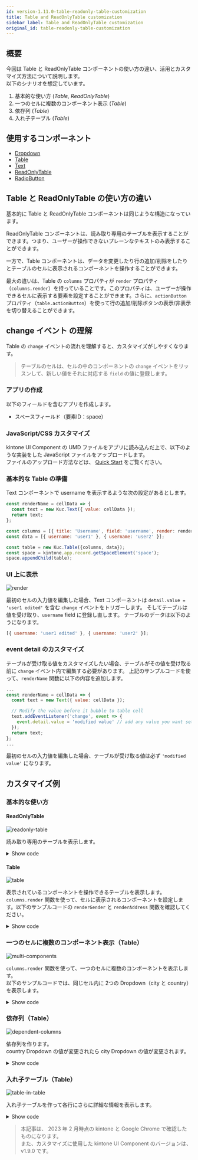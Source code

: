 ```yaml
---
id: version-1.11.0-table-readonly-table-customization
title: Table and ReadOnlyTable customization
sidebar_label: Table and ReadOnlyTable customization
original_id: table-readonly-table-customization
---
```


## 概要
今回は Table と ReadOnlyTable コンポーネントの使い方の違い、活用とカスタマイズ方法について説明します。<br>
以下のシナリオを想定しています。
1. 基本的な使い方 (*Table, ReadOnlyTable*)
2. 一つのセルに複数のコンポーネント表示 (*Table*)
3. 依存列 (*Table*)
4. 入れ子テーブル (*Table*)

## 使用するコンポーネント
- [Dropdown](../components/desktop/dropdown.md)
- [Table](../components/desktop/table.md)
- [Text](../components/desktop/text.md)
- [ReadOnlyTable](../components/desktop/readonly-table.md)
- [RadioButton](../components/desktop/radio-button.md)

## Table と ReadOnlyTable の使い方の違い
基本的に Table と ReadOnlyTable コンポーネントは同じような構造になっています。

ReadOnlyTable コンポーネントは、読み取り専用のテーブルを表示することができます。つまり、ユーザーが操作できないプレーンなテキストのみ表示することができます。

一方で、Table コンポーネントは、データを変更したり行の追加/削除をしたりとテーブルのセルに表示されるコンポーネントを操作することができます。

最大の違いは、Table の `columns` プロパティが `render` プロパティ（`columns.render`）を持っていることです。このプロパティは、ユーザーが操作できるセルに表示する要素を設定することができます。さらに、`actionButton` プロパティ（`table.actionButton`）を使って行の追加/削除ボタンの表示/非表示を切り替えることができます。

## change イベント の理解
Table の `change` イベントの流れを理解すると、カスタマイズがしやすくなります。
> テーブルのセルは、セルの中のコンポーネントの `change` イベントをリッスンして、新しい値をそれに対応する `field` の値に登録します。

### アプリの作成
以下のフィールドを含むアプリを作成します。
- スペースフィールド（要素ID：space）

### JavaScript/CSS カスタマイズ
kintone UI Component の UMD ファイルをアプリに読み込んだ上で、以下のような実装をした JavaScript ファイルをアップロードします。<br>
ファイルのアップロード方法などは、 [Quick Start](../getting-started/quick-start.md) をご覧ください。


### 基本的な Table の準備
Text コンポーネントで username を表示するような次の設定があるとします。

```javascript
const renderName = cellData => {
  const text = new Kuc.Text({ value: cellData });
  return text;
};

const columns = [{ title: 'Username', field: 'username', render: renderName }];
const data = [{ username: 'user1' }, { username: 'user2' }];

const table = new Kuc.Table({columns, data});
const space = kintone.app.record.getSpaceElement('space');
space.appendChild(table);
```

### UI 上に表示
![render](assets/table-edit-text.gif)

最初のセルの入力値を編集した場合、Text コンポーネントは `detail.value = 'user1 edited'` を含む `change` イベントをトリガーします。
そしてテーブルは値を受け取り、`username` field に登録し直します。
テーブルのデータは以下のようになります。

```javascript
[{ username: 'user1 edited' }, { username: 'user2' }];
```

### event detail のカスタマイズ
テーブルが受け取る値をカスタマイズしたい場合、テーブルがその値を受け取る前に `change` イベント内で編集する必要があります。
上記のサンプルコードを使って、`renderName` 関数に以下の内容を追加します。

```javascript
...
const renderName = cellData => {
  const text = new Text({ value: cellData });

  // Modify the value before it bubble to table cell
  text.addEventListener('change', event => {
    event.detail.value = 'modified value' // add any value you want set to username;
  });
  return text;
};
...
```

最初のセルの入力値を編集した場合、テーブルが受け取る値は必ず `'modified value'` になります。

## カスタマイズ例
### 基本的な使い方

#### ReadOnlyTable
![readonly-table](assets/readonly-table.png)

読み取り専用のテーブルを表示します。

<details>
  <summary>Show code</summary>

  ```js
const columns = [
  {
    title: 'Name',
    field: 'name'
  },
  {
    title: 'Gender',
    field: 'gender'
  },
  {
    title: 'Address',
    field: 'address'
  }
];

const data = [
  {
    name: 'John Brown',
    gender: 'male',
    address: 'osaka-japan'
  },
  {
    name: 'Jim Green',
    gender: 'female',
    address: 'tokyo-japan'
  },
  {
    name: 'Joe Black',
    gender: 'male',
    address: 'hochiminh-vietnam'
  }
];

const readOnlyTable = new Kuc.ReadOnlyTable({ columns, data });
const space = kintone.app.record.getSpaceElement('space');
space.appendChild(readOnlyTable);
  ```
</details>

#### Table
![table](assets/table.png)

表示されているコンポーネントを操作できるテーブルを表示します。<br>
`columns.render` 関数を使って、セルに表示されるコンポーネントを設定します。以下のサンプルコードの `renderGender` と `renderAddress` 関数を確認してください。

<details>
  <summary>Show code</summary>

  ```js
// render gender column with dropdown
const renderGender = cellData => {
  const radioButton = new Kuc.RadioButton({
    items: [
      {
        label: 'Male',
        value: 'male'
      },
      {
        label: 'Female',
        value: 'female'
      }
    ],
    itemLayout: 'vertical',
    value: cellData
  });

  return radioButton;
};

// render address column with dropdown
const renderAddress = cellData => {
  const country = cellData.split('-')[1];
  const dropdownCountry = new Kuc.Dropdown({
    items: [
      {
        label: 'Viet Nam',
        value: 'vietnam'
      },
      {
        label: 'Japan',
        value: 'japan'
      }
    ],
    value: country
  });

  return dropdownCountry;
};

const columns = [
  {
    title: 'Name',
    field: 'name'
  },
  {
    title: 'Gender',
    field: 'gender',
    render: renderGender
  },
  {
    title: 'Address',
    field: 'address',
    render: renderAddress
  }
];

const data = [
  {
    name: 'John Brown',
    gender: 'male',
    address: 'osaka-japan'
  },
  {
    name: 'Jim Green',
    gender: 'female',
    address: 'tokyo-japan'
  },
  {
    name: 'Joe Black',
    gender: 'male',
    address: 'hochiminh-vietnam'
  }
];

const table = new Kuc.Table({ columns, data });
const space = kintone.app.record.getSpaceElement('space');
space.appendChild(table);
  ```
</details>

### 一つのセルに複数のコンポーネント表示（Table）
![multi-components](assets/two-component-in-cell.png)

`columns.render` 関数を使って、一つのセルに複数のコンポーネントを表示します。<br>
以下のサンプルコードでは、同じセル内に 2つの Dropdown（city と country）を表示します。

<details>
  <summary>Show code</summary>

  ```js
const renderAddress = (cellData, rowData) => {
  // the format of cellData: 'city-country'
  const city = cellData.split('-')[0];
  const country = cellData.split('-')[1];

  const dropdownCity = new Kuc.Dropdown({
    items: [
      {
        label: 'Tokyo',
        value: 'tokyo'
      },
      {
        label: 'Osaka',
        value: 'osaka'
      },
      {
        label: 'Ho Chi Minh',
        value: 'hochiminh'
      }
    ],
    value: city
  });
  dropdownCity.addEventListener('change', event => {
    const _country = rowData.address.split('-')[1];
    event.detail.value = `${event.detail.value}-${_country}`;
  });

  const dropdownCountry = new Kuc.Dropdown({
    items: [
      {
        label: 'Viet Nam',
        value: 'vietnam'
      },
      {
        label: 'Japan',
        value: 'japan'
      }
    ],
    value: country
  });
  dropdownCountry.addEventListener('change', event => {
    const _city = rowData.address.split('-')[0];
    event.detail.value = `${_city}-${event.detail.value}`;
  });

  const container = document.createElement('div');
  container.style.display = 'flex';
  container.appendChild(dropdownCountry);
  container.appendChild(dropdownCity);

  return container;
};

const data = [
  {
    name: 'John Brown',
    gender: 'male',
    address: 'osaka-japan'
  },
  {
    name: 'Jim Green',
    gender: 'female',
    address: 'tokyo-japan'
  },
  {
    name: 'Joe Black',
    gender: 'male',
    address: 'hochiminh-vietnam'
  }
];

const columns = [
  {
    title: 'Name',
    field: 'name'
  },
  {
    title: 'Address',
    field: 'address',
    render: renderAddress
  }
];

const table = new Kuc.Table({ columns, data });
const space = kintone.app.record.getSpaceElement('space');
space.appendChild(table);
  ```
</details>


### 依存列（Table）
![dependent-columns](assets/dependent-columns.gif)

依存列を作ります。<br>
country Dropdown の値が変更されたら city Dropdown の値が変更されます。

<details>
  <summary>Show code</summary>

  ```js
  // Each country will have corresponding cities
  const relatedData = {
    japan: [
      {label: 'Tokyo', value: 'tokyo'},
      {label: 'Osaka', value: 'osaka'}
    ],
    vietnam: [
      {label: 'Ha Noi', value: 'hanoi'},
      {label: 'Ho Chi Minh', value: 'hochiminh'}
    ]
  };

  const renderCity = (cellData, rowData) => {
    const dropdownCity = new Kuc.Dropdown({
      items: [
        {
          label: 'Tokyo',
          value: 'tokyo'
        },
        {
          label: 'Ho Chi Minh',
          value: 'hochiminh'
        }
      ],
      value: cellData
    });

    // Logic update city when country column changed
    lastRenderedCountryComponent.addEventListener('change', event => {
      dropdownCity.items = relatedData[event.detail.value];
      rowData.city = '';
    });

    return dropdownCity;
  };

  let lastRenderedCountryComponent;
  const renderCountry = cellData => {
    const dropdownCountry = new Kuc.Dropdown({
      items: [
        {
          label: 'Viet Nam',
          value: 'vietnam'
        },
        {
          label: 'Japan',
          value: 'japan'
        },
      ],
      value: cellData
    });
    lastRenderedCountryComponent = dropdownCountry;
    return dropdownCountry;
  };

  const columns = [
    {
      title: 'Country',
      field: 'country',
      render: renderCountry
    },
    {
      title: 'City',
      field: 'city',
      render: renderCity
    }
  ];

  const data = [
    {
      country: 'japan',
      city: 'tokyo'
    },
    {
      country: 'vietnam',
      city: 'hochiminh'
    }
  ];

  const table = new Kuc.Table({ columns, data });
  const space = kintone.app.record.getSpaceElement('space');
  space.appendChild(table);
  ```
</details>

### 入れ子テーブル（Table）
![table-in-table](assets/table-in-table.png)

入れ子テーブルを作って各行にさらに詳細な情報を表示します。

<details>
  <summary>Show code</summary>

  ```js
  const renderCity = cellData => {
    const dropdown = new Kuc.Dropdown({
      items: [
        { label: 'Tokyo', value: 'tokyo' },
        { label: 'Ho Chi Minh', value: 'hochiminh' }
      ],
      value: cellData
    });

    return dropdown;
  };

  const renderCountry = cellData => {
    const renderSubTable = cellDataSubTable => {
      const dropdown = new Kuc.Dropdown({
        items: [
          { label: 'Japan', value: 'japan' },
          { label: 'Viet Nam', value: 'vietnam' }
        ],
        value: cellDataSubTable
      });
      return dropdown;
    };

    const columnsSubTable = [
      {
        title: 'Sub Table',
        field: 'dropdown',
        render: renderSubTable
      }
    ];

    const dataSubTable = [];
    for (let i = 0; i < cellData.split(',').length; i++) {
      dataSubTable.push({ dropdown: cellData.split(',')[i] });
    }
    const subTable = new Kuc.Table({
      columns: columnsSubTable,
      data: dataSubTable
    });

    subTable.addEventListener('change', subTableEvent => {
      const _dataSubTable = subTableEvent.detail.data;
      let countries = '';
      for (let i = 0; i < _dataSubTable.length; i++) {
        countries += _dataSubTable[i].dropdown;
        if (i !== _dataSubTable.length - 1) {
          countries += ',';
        }
      }
      subTableEvent.detail.value = countries;
    });
    return subTable;
  };

  const columns = [
    {
      title: 'Country',
      field: 'country',
      render: renderCountry
    },
    {
      title: 'City',
      field: 'city',
      render: renderCity
    }
  ];

  const data = [
    {
      city: 'tokyo',
      country: 'japan'
    },
    {
      city: 'hochiminh',
      country: 'vietnam'
    }
  ];

  const table = new Kuc.Table({ columns, data });
  const space = kintone.app.record.getSpaceElement('space');
  space.appendChild(table);
  ```
</details>

> 本記事は、 2023 年 2 月時点の kintone と Google Chrome で確認したものになります。<br>
> また、カスタマイズに使用した kintone UI Component のバージョンは、v1.9.0 です。
